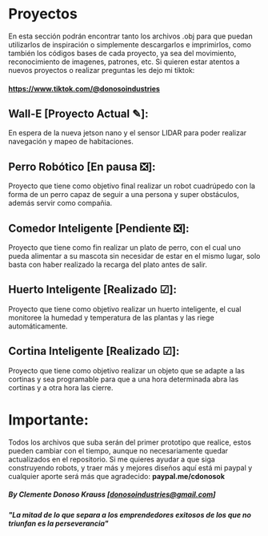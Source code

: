 # Proyectos
En esta sección podrán encontrar tanto los archivos .obj para que puedan utilizarlos de inspiración o simplemente descargarlos e imprimirlos, como también los códigos bases de cada proyecto, ya sea del movimiento, reconocimiento de imagenes, patrones, etc.
Si quieren estar atentos a nuevos proyectos o realizar preguntas les dejo mi tiktok: 
#### https://www.tiktok.com/@donosoindustries
## Wall-E [Proyecto Actual ✎]:
En espera de la nueva jetson nano y el sensor LIDAR para poder realizar navegación y mapeo de habitaciones.

## Perro Robótico [En pausa ❎]:
Proyecto que tiene como objetivo final realizar un robot cuadrúpedo con la forma de un perro capaz de seguir a una persona y super obstáculos, además servir como compañia.

## Comedor Inteligente [Pendiente ❎]:
Proyecto que tiene como fin realizar un plato de perro, con el cual uno pueda alimentar a su mascota sin necesidar de estar en el mismo lugar, solo basta con haber realizado la recarga del plato antes de salir.

## Huerto Inteligente [Realizado ☑]:
Proyecto que tiene como objetivo realizar un huerto inteligente, el cual monitoree la humedad y temperatura de las plantas y las riege automáticamente.

## Cortina Inteligente [Realizado ☑]:
Proyecto que tiene como objetivo realizar un objeto que se adapte a las cortinas y sea programable para que a una hora determinada abra las cortinas y a otra hora las cierre.


# Importante: 
Todos los archivos que suba serán del primer prototipo que realice, estos pueden cambiar con el tiempo, aunque no necesariamente quedar actualizados en el repositorio.
Si me quieres ayudar a que siga construyendo robots, y traer más y mejores diseños aquí está mi paypal y cualquier aporte será más que agradecido: **paypal.me/cdonosok**
##### By Clemente Donoso Krauss [donosoindustries@gmail.com]

**_"La mitad de lo que separa a los emprendedores exitosos de los que no triunfan es la perseverancia"_**
